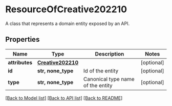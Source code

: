# ResourceOfCreative202210

A class that represents a domain entity exposed by an API.

## Properties
Name | Type | Description | Notes
------------ | ------------- | ------------- | -------------
**attributes** | [**Creative202210**](Creative202210.md) |  | [optional] 
**id** | **str, none_type** | Id of the entity | [optional] 
**type** | **str, none_type** | Canonical type name of the entity | [optional] 

[[Back to Model list]](../README.md#documentation-for-models) [[Back to API list]](../README.md#documentation-for-api-endpoints) [[Back to README]](../README.md)


